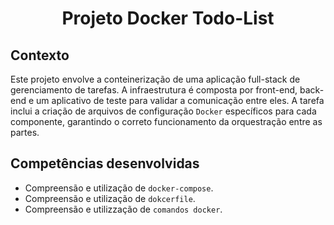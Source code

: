 # <p align="center">Projeto Docker Todo-List</p>

## Contexto

Este projeto envolve a conteinerização de uma aplicação full-stack de gerenciamento de tarefas. A infraestrutura é composta por front-end, back-end e um aplicativo de teste para validar a comunicação entre eles. A tarefa inclui a criação de arquivos de configuração `Docker` específicos para cada componente, garantindo o correto funcionamento da orquestração entre as partes.

## Competências desenvolvidas

- Compreensão e utilização de `docker-compose`.
- Compreensão e utilização de `dokcerfile`.
- Compreensão e utilizzação de `comandos docker`.
